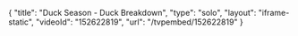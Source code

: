{
    "title": "Duck Season - Duck Breakdown",
    "type": "solo",
    "layout": "iframe-static",
    "videoId": "152622819",
    "url": "\/tvpembed\/152622819"
}